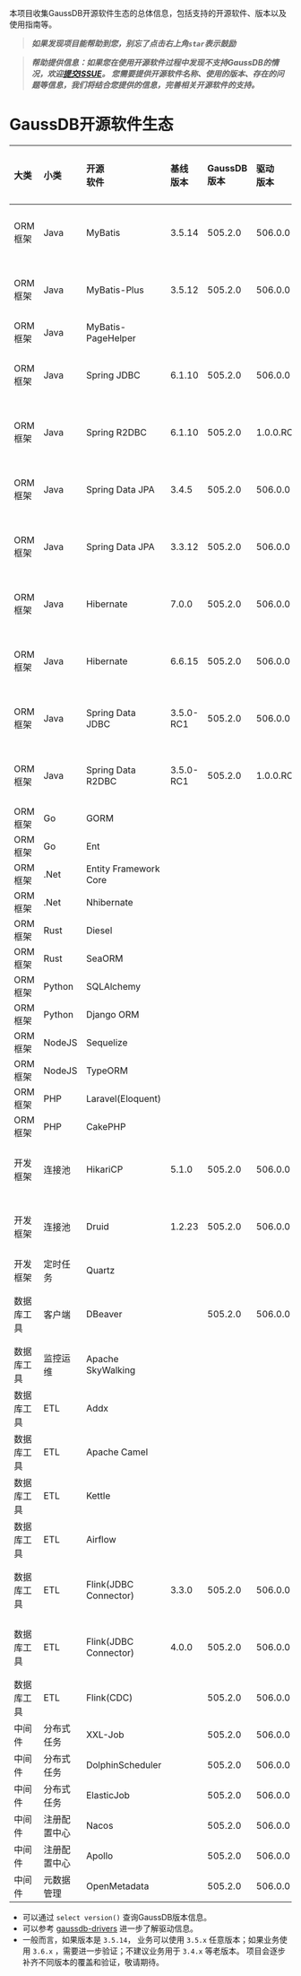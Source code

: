 本项目收集GaussDB开源软件生态的总体信息，包括支持的开源软件、版本以及使用指南等。

> ***如果发现项目能帮助到您，别忘了点击右上角`star`表示鼓励***

> ***帮助提供信息：如果您在使用开源软件过程中发现不支持GaussDB的情况，欢迎[提交ISSUE](https://github.com/HuaweiCloudDeveloper/gaussdb-ecosystem/issues)。 您需要提供开源软件名称、使用的版本、存在的问题等信息，我们将结合您提供的信息，完善相关开源软件的支持。***

# GaussDB开源软件生态

| 大类 | 小类    | 开源</br>软件                  | 基线</br>版本      | GaussDB</br>版本  | 驱动</br>版本  |  使用</br>指南 |
|:------|:------|:----------------------|:----------| :------------ | :------------ | :------------ |
| ORM框架 | Java   | MyBatis               | 3.5.14    |  505.2.0  | 506.0.0  | [使用指南](./MyBatis/3.5.x/README.md)  |
| ORM框架 | Java   | MyBatis-Plus          | 3.5.12    |  505.2.0  | 506.0.0  | [使用指南](./MyBatis-Plus/3.5.x/README.md)  |
| ORM框架 | Java   | MyBatis-PageHelper    |           |  |  | |
| ORM框架 | Java   | Spring JDBC           | 6.1.10    |  505.2.0  | 506.0.0  |[使用指南](./SpringJDBC/6.1.x/README.md) |
| ORM框架 | Java   | Spring R2DBC          | 6.1.10    |  505.2.0  | 1.0.0.RC1  |[使用指南](./SpringR2DBC/6.1.x/README.md) |
| ORM框架 | Java   | Spring Data JPA       |  3.4.5    |  505.2.0  | 506.0.0  |[使用指南](./SpringDataJPA/3.4.x/README.md) |
| ORM框架 | Java   | Spring Data JPA       |  3.3.12    |  505.2.0  | 506.0.0  |[使用指南](./SpringDataJPA/3.3.x/README.md) |
| ORM框架 | Java   | Hibernate             |  7.0.0         |  505.2.0  | 506.0.0  |[使用指南](./Hibernate/7.0.x/README.md)   |
| ORM框架 | Java   | Hibernate             |  6.6.15         |  505.2.0  | 506.0.0  |[使用指南](./Hibernate/6.6.x/README.md)   |
| ORM框架 | Java   | Spring Data JDBC      | 3.5.0-RC1 |  505.2.0  | 506.0.0  | [使用指南](./SpringDataJDBC/3.5.x/README.md)  |
| ORM框架 | Java   | Spring Data R2DBC     | 3.5.0-RC1 |  505.2.0  | 1.0.0.RC1  | [使用指南](./SpringDataR2DBC/3.5.x/README.md) |
| ORM框架 | Go   | GORM     |  |    |   |  |
| ORM框架 | Go   | Ent     |  |    |   |  |
| ORM框架 | .Net   | Entity Framework Core     |  |    |   |  |
| ORM框架 | .Net   | Nhibernate     |  |    |   |  |
| ORM框架 | Rust   | Diesel     |  |    |   |  |
| ORM框架 | Rust   | SeaORM     |  |    |   |  |
| ORM框架 | Python   | SQLAlchemy     |  |    |   |  |
| ORM框架 | Python   | Django ORM     |  |    |   |  |
| ORM框架 | NodeJS   | Sequelize     |  |    |   |  |
| ORM框架 | NodeJS   | TypeORM     |  |    |   |  |
| ORM框架 | PHP   | Laravel(Eloquent)     |  |    |   |  |
| ORM框架 | PHP   | CakePHP     |  |    |   |  |
| 开发框架 | 连接池   | HikariCP              |  5.1.0         | 505.2.0  | 506.0.0  | [使用指南](./HikariCP/5.1.x/README.md)  |
| 开发框架 | 连接池   | Druid                 |   1.2.23        | 505.2.0  | 506.0.0  | [使用指南](./Druid/1.2.x/README.md)  |
| 开发框架 | 定时任务 | Quartz            |           |   |  |   |
| 数据库工具 | 客户端 | DBeaver               |           | 505.2.0  | 506.0.0 | [使用指南](./DBeaver/25.0.x/README.md)  |
| 数据库工具 | 监控运维 | Apache SkyWalking               |           |  |  |   |
| 数据库工具 | ETL | Addx              |           |  |  |   |
| 数据库工具 | ETL | Apache Camel              |           |  |  |   |
| 数据库工具 | ETL | Kettle              |           |  |  |   |
| 数据库工具 | ETL | Airflow              |           |  |  |   |
| 数据库工具 | ETL | Flink(JDBC Connector) | 3.3.0     | 505.2.0  | 506.0.0 | [使用指南](FlinkConnectorJDBC/3.3.x/README.md)  |
| 数据库工具 | ETL | Flink(JDBC Connector) | 4.0.0     | 505.2.0  | 506.0.0 | [使用指南](FlinkConnectorJDBC/4.0.x/README.md)  |
| 数据库工具 | ETL | Flink(CDC)            |           | 505.2.0  | 506.0.0 |   |
| 中间件 | 分布式任务 | XXL-Job            |           | 505.2.0  | 506.0.0 |   |
| 中间件 | 分布式任务 | DolphinScheduler           |           | 505.2.0  | 506.0.0 |   |
| 中间件 | 分布式任务 | ElasticJob           |           | 505.2.0  | 506.0.0 |   |
| 中间件 | 注册配置中心 | Nacos            |           | 505.2.0  | 506.0.0 |   |
| 中间件 | 注册配置中心 | Apollo            |           | 505.2.0  | 506.0.0 |   |
| 中间件 | 元数据管理 | OpenMetadata            |           | 505.2.0  | 506.0.0 |   |

* 可以通过 `select version()` 查询GaussDB版本信息。
* 可以参考 [gaussdb-drivers](https://github.com/HuaweiCloudDeveloper/gaussdb-drivers) 进一步了解驱动信息。
* 一般而言，如果版本是 `3.5.14`， 业务可以使用 `3.5.x` 任意版本；如果业务使用 `3.6.x` ，需要进一步验证；不建议业务用于 `3.4.x` 等老版本。 项目会逐步补齐不同版本的覆盖和验证，敬请期待。
